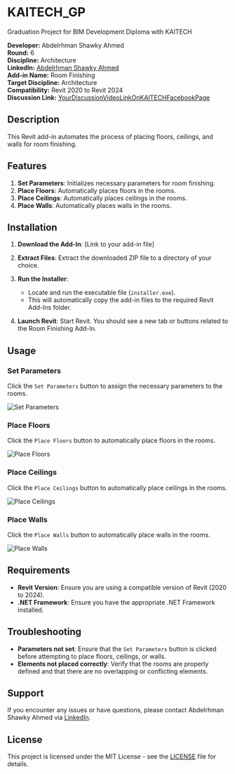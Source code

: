 # KAITECH_GP

Graduation Project for BIM Development Diploma with KAITECH

**Developer:** Abdelrhman Shawky Ahmed  
**Round:** 6  
**Discipline:** Architecture  
**LinkedIn:** [Abdelrhman Shawky Ahmed](https://www.linkedin.com/in/abdelrhman-shawky-457712125/)  
**Add-in Name:** Room Finishing  
**Target Discipline:** Architecture  
**Compatibility:** Revit 2020 to Revit 2024  
**Discussion Link:** [YourDiscussionVideoLinkOnKAITECHFacebookPage](YourDiscussionVideoLinkOnKAITECHFacebookPage)  

## Description

This Revit add-in automates the process of placing floors, ceilings, and walls for room finishing.

## Features

1. **Set Parameters**: Initializes necessary parameters for room finishing.
2. **Place Floors**: Automatically places floors in the rooms.
3. **Place Ceilings**: Automatically places ceilings in the rooms.
4. **Place Walls**: Automatically places walls in the rooms.

## Installation

1. **Download the Add-In**: [Link to your add-in file]

2. **Extract Files**: Extract the downloaded ZIP file to a directory of your choice.

3. **Run the Installer**:
   - Locate and run the executable file (`installer.exe`).
   - This will automatically copy the add-in files to the required Revit Add-Ins folder.

4. **Launch Revit**: Start Revit. You should see a new tab or buttons related to the Room Finishing Add-In.

## Usage

### Set Parameters

Click the `Set Parameters` button to assign the necessary parameters to the rooms.

![Set Parameters](images/set_parameters.png)

### Place Floors

Click the `Place Floors` button to automatically place floors in the rooms.

![Place Floors](images/place_floors.png)

### Place Ceilings

Click the `Place Ceilings` button to automatically place ceilings in the rooms.

![Place Ceilings](images/place_ceilings.png)

### Place Walls

Click the `Place Walls` button to automatically place walls in the rooms.

![Place Walls](images/place_walls.png)

## Requirements

- **Revit Version**: Ensure you are using a compatible version of Revit (2020 to 2024).
- **.NET Framework**: Ensure you have the appropriate .NET Framework installed.

## Troubleshooting

- **Parameters not set**: Ensure that the `Set Parameters` button is clicked before attempting to place floors, ceilings, or walls.
- **Elements not placed correctly**: Verify that the rooms are properly defined and that there are no overlapping or conflicting elements.

## Support

If you encounter any issues or have questions, please contact Abdelrhman Shawky Ahmed via [LinkedIn](https://www.linkedin.com/in/abdelrhman-shawky-457712125/).

## License

This project is licensed under the MIT License - see the [LICENSE](LICENSE) file for details.
